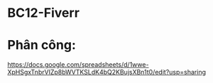 # BC12-Fiverr
# Phân công:
https://docs.google.com/spreadsheets/d/1wwe-XpHSgxTnbrVIZp8bWVTKSLdK4bQ2KBujsXBn1t0/edit?usp=sharing